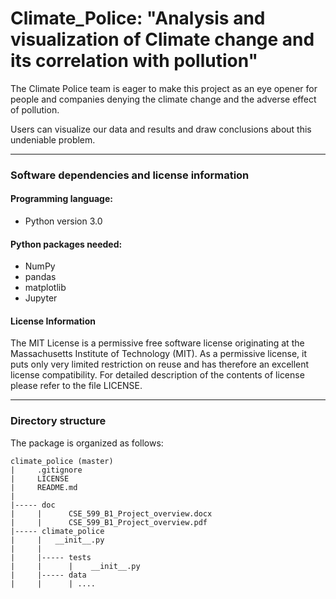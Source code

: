 # Climate_Police: "Analysis and visualization of Climate change and its correlation with pollution"  

The Climate Police team is eager to make this project as an eye opener for people and companies denying the climate change and the adverse effect of pollution. 

Users can visualize our data and results and draw conclusions about this undeniable problem. 



----
### Software dependencies and license information 

#### Programming language:

- Python version 3.0 

#### Python packages needed:

- NumPy 
- pandas 
- matplotlib 
- Jupyter

#### License Information 

The MIT License is a permissive free software license originating at the Massachusetts Institute of Technology (MIT). As a permissive license, it puts only very limited restriction on reuse and has therefore an excellent license compatibility. For detailed description of the contents of license please refer to the file LICENSE. 


----
### Directory structure

The package is organized as follows:
```
climate_police (master)
|     .gitignore
|     LICENSE
|     README.md
|      
|----- doc
|     |      CSE_599_B1_Project_overview.docx
|     |      CSE_599_B1_Project_overview.pdf
|----- climate_police
|     |   __init__.py
|     |
|     |----- tests
|     |      |    __init__.py
|     |----- data
|     |      | ....
